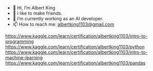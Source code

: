 - 👋 Hi, I’m Albert King
- 👀 I like to make friends.
- 🌱 I’m currently working as an AI developer.
- 📫 How to reach me: albertking1103@gmail.com

<!---
albertking1103/albertking1103 is a ✨ special ✨ repository because its `README.md` (this file) appears on your GitHub profile.
You can click the Preview link to take a look at your changes.
--->


https://www.kaggle.com/learn/certification/albertking1103/intro-to-programming<br>
https://www.kaggle.com/learn/certification/albertking1103/python<br>
https://www.kaggle.com/learn/certification/albertking1103/intro-to-machine-learning<br>
https://www.kaggle.com/learn/certification/albertking1103/pandas<br>

